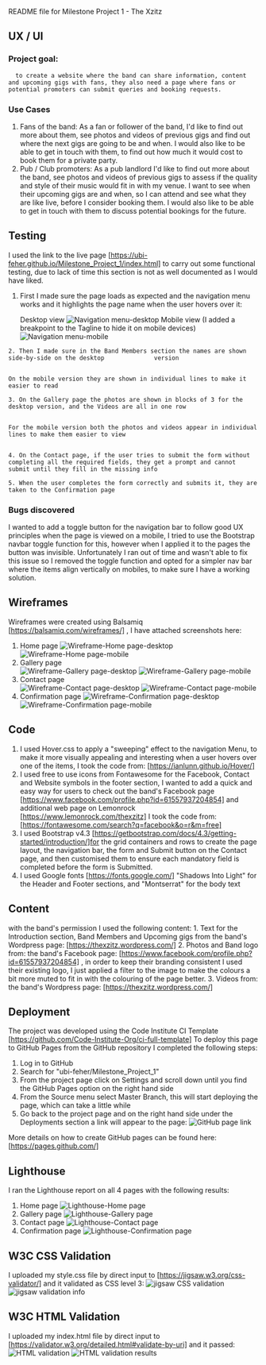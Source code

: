 README file for Milestone Project 1 - The Xzitz

## UX / UI
### Project goal: 
      to create a website where the band can share information, content and upcoming gigs with fans, they also need a page where fans or potential promoters can submit queries and booking requests.  
### Use Cases
   1. Fans of the band: As a fan or follower of the band, I'd like to find out more about them, see photos and videos of previous gigs and find out where the next gigs are going to be and when. I would also like to be able to get in touch with them, to find out how much it would cost to book them for a private party. 
   2. Pub / Club promoters: As a pub landlord I'd like to find out more about the band, see photos and videos of previous gigs to assess if the quality and style of their music would fit in with my venue. I want to see when their upcoming gigs are and when, so I can attend and see what they are like live, before I consider booking them. I would also like to be able to get in touch with them to discuss potential bookings for the future. 
## Testing
   I used the link to the live page [https://ubi-feher.github.io/Milestone_Project_1/index.html] to carry out some functional testing, due to lack of time this section is not as well documented as I would have liked.
   1. First I made sure the page loads as expected and the navigation menu works and it highlights the page name when the user hovers over it:
      
      Desktop view
      ![Navigation menu-desktop](https://github.com/user-attachments/assets/84a0774e-a733-4759-8f70-70b910ebde53)
      Mobile view (I added a breakpoint to the Tagline to hide it on mobile devices)
      ![Navigation menu-mobile](https://github.com/user-attachments/assets/defb270d-a8de-4af8-9fb8-322a64e985b5)

    2. Then I made sure in the Band Members section the names are shown side-by-side on the desktop              version
    
    
    On the mobile version they are shown in individual lines to make it easier to read
    
    3. On the Gallery page the photos are shown in blocks of 3 for the desktop version, and the Videos are all in one row
    
    
    For the mobile version both the photos and videos appear in individual lines to make them easier to view
    
    
    4. On the Contact page, if the user tries to submit the form without completing all the required fields, they get a prompt and cannot submit until they fill in the missing info
   
    5. When the user completes the form correctly and submits it, they are taken to the Confirmation page
    
      
### Bugs discovered
   I wanted to add a toggle button for the navigation bar to follow good UX principles when the page is viewed on a mobile, I tried to use the Bootstrap navbar toggle function for this, however when I applied it to the pages the button was invisible. Unfortunately I ran out of time and wasn't able to fix this issue so I removed the toggle function and opted for a simpler nav bar where the items align vertically on mobiles, to make sure I have a working solution.
## Wireframes
Wireframes were created using Balsamiq [https://balsamiq.com/wireframes/] , I have attached screenshots here:
1. Home page
   ![Wireframe-Home page-desktop](https://github.com/user-attachments/assets/dd98c459-c669-4a98-b638-f7506576feba)
   ![Wireframe-Home page-mobile](https://github.com/user-attachments/assets/874a5ca6-2930-40c3-a1ed-db9a4981a198)
2. Gallery page   
   ![Wireframe-Gallery page-desktop](https://github.com/user-attachments/assets/66a0e961-0fef-4074-9aec-cbe2be178c18)
   ![Wireframe-Gallery page-mobile](https://github.com/user-attachments/assets/215a7277-f840-4b51-a993-50aa254baff6)
 3. Contact page  
   ![Wireframe-Contact page-desktop](https://github.com/user-attachments/assets/454493ff-89f3-4177-bfe8-7975117ad9db)
   ![Wireframe-Contact page-mobile](https://github.com/user-attachments/assets/9ade2bb0-330e-4403-b1d1-9b3089a1f776)
4. Confirmation page
   ![Wireframe-Confirmation page-desktop](https://github.com/user-attachments/assets/148eef2f-1b56-444c-94bd-dc0937342e21)
   ![Wireframe-Confirmation page-mobile](https://github.com/user-attachments/assets/963bd9c9-3b0d-4c52-8194-fa6f21725e21)

## Code
   1. I used Hover.css to apply a "sweeping" effect to the navigation Menu, to make it more visually appealing and interesting when a user hovers over one of the items, I took the code from:  [https://ianlunn.github.io/Hover/]
   2. I used free to use icons from Fontawesome for the Facebook, Contact and Website symbols in the footer section, I wanted to add a quick and easy way for users to check out the band's Facebook page [https://www.facebook.com/profile.php?id=61557937204854] and additional web page on Lemonrock [https://www.lemonrock.com/thexzitz] I took the code from:
  [https://fontawesome.com/search?q=facebook&o=r&m=free]
   3. I used Bootstrap v4.3 [https://getbootstrap.com/docs/4.3/getting-started/introduction/]for the grid containers and rows to create the page layout, the navigation bar, the form and Submit button on the Contact page, and then customised them to ensure each mandatory field is completed before the form is Submitted.
   4. I used Google fonts [https://fonts.google.com/] "Shadows Into Light" for the Header and Footer sections, and "Montserrat" for the body text
  
  
## Content
 with the band's permission I used the following content:
    1. Text for the Introduction section, Band Members and Upcoming gigs from the band's Wordpress page: [https://thexzitz.wordpress.com/]
    2. Photos and Band logo from: the band's Facebook page: [https://www.facebook.com/profile.php?id=61557937204854] , in order to keep their branding consistent I used their existing logo, I just applied a filter to the image to make the colours a bit more muted to fit in with the colouring of the page better. 
    3. Videos from: the band's Wordpress page: [https://thexzitz.wordpress.com/]

## Deployment
   The project was developed using the Code Institute CI Template [https://github.com/Code-Institute-Org/ci-full-template]
   To deploy this page to GitHub Pages from the GitHub repository  I completed the following steps:
   1. Log in to GitHub
   2. Search for "ubi-feher/Milestone_Project_1"
   3. From the project page click on Settings and scroll down until you find the GitHub Pages option on the right hand side
   4. From the Source menu select Master Branch, this will start deploying the page, which can take a little while
   5. Go back to the project page and on the right hand side under the Deployments section a link will appear to the page:
      ![GitHub page link](https://github.com/user-attachments/assets/c57749ad-251f-4703-b36d-426f3ad7a2a6)

   More details on how to create GitHub pages can be found here: [https://pages.github.com/]
## Lighthouse
   I ran the Lighthouse report on all 4 pages with the following results:
   1. Home page
      ![Lighthouse-Home page](https://github.com/user-attachments/assets/2ff67d9b-dd97-43e6-907d-e4017009bdd8)
   2. Gallery page
      ![Lighthouse-Gallery page](https://github.com/user-attachments/assets/888fc19b-5997-44d2-a3ff-f4d10997144c)
   3. Contact page
      ![Lighthouse-Contact page](https://github.com/user-attachments/assets/0fbc7056-8037-4c30-a15f-5bc09afa8ead)
   4. Confirmation page
      ![Lighthouse-Confirmation page](https://github.com/user-attachments/assets/8dec5fc3-d0fa-4602-ae88-5176f760bd60)

## W3C CSS Validation
   I uploaded my style.css file by direct input to [https://jigsaw.w3.org/css-validator/] and it validated as CSS level 3:
   ![jigsaw CSS validation](https://github.com/user-attachments/assets/90e931a5-2215-4a49-bb5e-6286e9629a86)
   ![jigsaw validation info](https://github.com/user-attachments/assets/3ff97d20-1b25-4b19-8ea0-975c4e095933)
## W3C HTML Validation
   I uploaded my index.html file by direct input to [https://validator.w3.org/detailed.html#validate-by-uri] and it passed:
   ![HTML validation](https://github.com/user-attachments/assets/85e66e00-6854-404c-a3f9-8deff45cbec4)
   ![HTML validation results](https://github.com/user-attachments/assets/ac586a45-2fff-4def-877d-366e6bcfd464)




